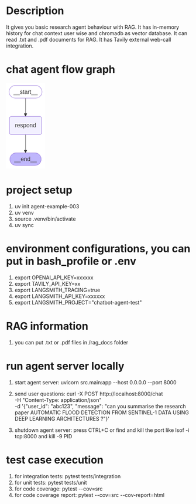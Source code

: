 # Description
It gives you basic research agent behaviour with RAG. It has in-memory history for chat context user wise and chromadb as vector database. It can read .txt and .pdf documents for RAG. It has Tavily external web-call integration.



# chat agent flow graph
![agent flow graph](src/agent_activity_graph.png)


# project setup
1. uv init agent-example-003
2. uv venv
3. source .venv/bin/activate
4. uv sync

# environment configurations, you can put in bash_profile or .env
1. export OPENAI_API_KEY=xxxxxx
2. export TAVILY_API_KEY=xx
3. export LANGSMITH_TRACING=true
4. export LANGSMITH_API_KEY=xxxxxx
5. export LANGSMITH_PROJECT="chatbot-agent-test"

# RAG information
1. you can put .txt or .pdf files in /rag_docs folder

# run agent server locally
1. start agent server: uvicorn src.main:app --host 0.0.0.0 --port 8000
2. send user questions: 
  curl -X POST http://localhost:8000/chat \
  -H "Content-Type: application/json" \
  -d '{"user_id": "abc123", "message": "can you summarise the research paper AUTOMATIC FLOOD DETECTION FROM SENTINEL-1 DATA USING DEEP LEARNING ARCHITECTURES ?"}'

  
3. shutdown agent server: press CTRL+C or find and kill the port like lsof -i tcp:8000 and kill -9 PID


# test case execution
1. for integration tests: pytest tests/integration
2. for unit tests: pytest tests/unit
3. for code coverage: pytest --cov=src
4. for code coverage report: pytest --cov=src --cov-report=html
